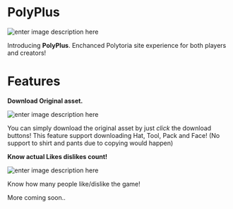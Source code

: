# PolyPlus
![enter image description here](https://i.imgur.com/dyPncfH.png)

Introducing  **PolyPlus**. Enchanced Polytoria site experience for both players and creators!

# Features
**Download Original asset.**

![enter image description here](https://i.imgur.com/Pcik5hv.png)

You can simply download the original asset by just *click* the download buttons! This feature support downloading Hat, Tool, Pack and Face! (No support to shirt and pants due to copying would happen)

**Know actual Likes dislikes count!**

![enter image description here](https://i.imgur.com/L9kHtme.png)

Know how many people like/dislike the game!

More coming soon..
